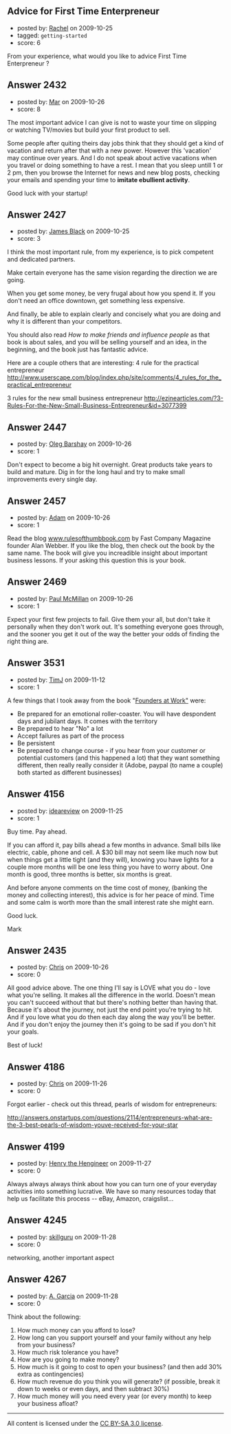 ## Advice for First Time Enterpreneur

- posted by: [Rachel](https://stackexchange.com/users/-1/1113-rachel) on 2009-10-25
- tagged: `getting-started`
- score: 6

From your experience, what would you like to advice First Time Enterpreneur ?


## Answer 2432

- posted by: [Mar](https://stackexchange.com/users/-1/1125-mar) on 2009-10-26
- score: 8

The most important advice I can give is not to waste your time on slipping or watching TV/movies but build your first product to sell.

Some people after quiting theirs day jobs think that they should get a kind of vacation and return after that with a new power. However this 'vacation' may continue over years. And I do not speak about active vacations when you travel or doing something to have a rest. I mean that you sleep untill 1 or 2 pm, then you browse the Internet for news and new blog posts, checking your emails and spending your time to **imitate ebullient activity**. 

Good luck with your startup!


## Answer 2427

- posted by: [James Black](https://stackexchange.com/users/-1/1074-james-black) on 2009-10-25
- score: 3

<p>I think the most important rule, from my experience, is to pick competent and dedicated partners. </p>

<p>Make certain everyone has the same vision regarding the direction we are going.</p>

<p>When you get some money, be very frugal about how you spend it. If you don't need an office downtown, get something less expensive.</p>

<p>And finally, be able to explain clearly and concisely what you are doing and why it is different than your competitors.</p>

<p>You should also read <em>How to make friends and influence people</em> as that book is about sales, and you will be selling yourself and an idea, in the beginning, and the book just has fantastic advice.</p>

<p>Here are a couple others that are interesting:
4 rule for the practical entrepreneur
<a href="http://www.userscape.com/blog/index.php/site/comments/4%5Frules%5Ffor%5Fthe%5Fpractical%5Fentrepreneur" rel="nofollow">http://www.userscape.com/blog/index.php/site/comments/4_rules_for_the_practical_entrepreneur</a></p>

<p>3 rules for the new small business entrepreneur
<a href="http://ezinearticles.com/?3-Rules-For-the-New-Small-Business-Entrepreneur&amp;id=3077399" rel="nofollow">http://ezinearticles.com/?3-Rules-For-the-New-Small-Business-Entrepreneur&amp;id=3077399</a></p>



## Answer 2447

- posted by: [Oleg Barshay](https://stackexchange.com/users/-1/1098-oleg-barshay) on 2009-10-26
- score: 1

Don't expect to become a big hit overnight.  Great products take years to build and mature.  Dig in for the long haul and try to make small improvements every single day.


## Answer 2457

- posted by: [Adam](https://stackexchange.com/users/-1/623-adam) on 2009-10-26
- score: 1

Read the blog www.rulesofthumbbook.com by Fast Company Magazine founder
Alan Webber. If you like the blog, then check out the book by the same
name. The book will give you increadible
insight about important business lessons. If your asking this question
this is your book. 


## Answer 2469

- posted by: [Paul McMillan](https://stackexchange.com/users/-1/1126-paul-mcmillan) on 2009-10-26
- score: 1

Expect your first few projects to fail. Give them your all, but don't take it personally when they don't work out. It's something everyone goes through, and the sooner you get it out of the way the better your odds of finding the right thing are.


## Answer 3531

- posted by: [TimJ](https://stackexchange.com/users/-1/1172-timj) on 2009-11-12
- score: 1

<p>A few things that I took away from the book "<a href="http://www.foundersatwork.com/" rel="nofollow">Founders at Work"</a> were:</p>

<ul>
<li>Be prepared for an emotional roller-coaster.  You will have despondent days and jubilant days.  It comes with the territory</li>
<li>Be prepared to hear "No" a lot</li>
<li>Accept failures as part of the process</li>
<li>Be persistent</li>
<li>Be prepared to change course - if you hear from your customer or potential customers (and this happened a lot) that they want something different, then really really consider it  (Adobe, paypal (to name a couple) both started as different businesses)</li>
</ul>



## Answer 4156

- posted by: [ideareview](https://stackexchange.com/users/-1/1652-ideareview) on 2009-11-25
- score: 1

Buy time. Pay ahead.

If you can afford it, pay bills ahead a few months in advance. Small bills like electric, cable, phone and cell. A $30 bill may not seem like much now but when things get a little tight (and they will), knowing you have lights for a couple more months will be one less thing you have to worry about. One month is good, three months is better, six months is great.

And before anyone comments on the time cost of money, (banking the money and collecting interest), this advice is for her peace of mind. Time and some calm is worth more than the small interest rate she might earn.

Good luck.

Mark




## Answer 2435

- posted by: [Chris](https://stackexchange.com/users/-1/412-chris) on 2009-10-26
- score: 0

All good advice above. The one thing I'll say is LOVE what you do - love what you're selling. It makes all the difference in the world. Doesn't mean you can't succeed without that but there's nothing better than having that. Because it's about the journey, not just the end point you're trying to hit. And if you love what you do then each day along the way you'll be better. And if you don't enjoy the journey then it's going to be sad if you don't hit your goals.

Best of luck!


## Answer 4186

- posted by: [Chris](https://stackexchange.com/users/-1/412-chris) on 2009-11-26
- score: 0

Forgot earlier - check out this thread, pearls of wisdom for entrepreneurs:

http://answers.onstartups.com/questions/2114/entrepreneurs-what-are-the-3-best-pearls-of-wisdom-youve-received-for-your-star


## Answer 4199

- posted by: [Henry the Hengineer](https://stackexchange.com/users/-1/1692-henry-the-hengineer) on 2009-11-27
- score: 0

Always always always think about how you can turn one of your everyday activities into something lucrative. We have so many resources today that help us facilitate this process -- eBay, Amazon, craigslist...


## Answer 4245

- posted by: [skillguru](https://stackexchange.com/users/-1/742-skillguru) on 2009-11-28
- score: 0

networking, another important aspect


## Answer 4267

- posted by: [A. Garcia](https://stackexchange.com/users/-1/1659-a-garcia) on 2009-11-28
- score: 0

Think about the following:

 1. How much money can you afford to lose? 
 2. How long can you support yourself and your family without any help from your business?
 3. How much risk tolerance you have? 
 4. How are you going to make money? 
 5. How much is it going to cost to open your business? (and then add 30% extra as contingencies)
 6. How much revenue do you think you will generate? (if possible, break it down to weeks or even days, and then subtract 30%)
 7. How much money will you need every year (or every month) to keep your business afloat? 
 




---

All content is licensed under the [CC BY-SA 3.0 license](https://creativecommons.org/licenses/by-sa/3.0/).
